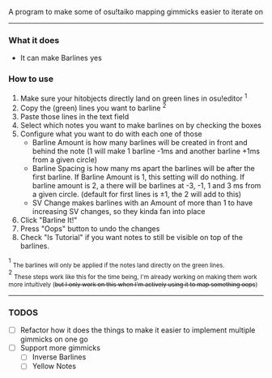 A program to make some of osu!taiko mapping gimmicks easier to iterate on

- - - -

### What it does
- It can make Barlines yes

### How to use
1. Make sure your hitobjects directly land on green lines in osu!editor <sup>1</sup>
2. Copy the (green) lines you want to barline <sup>2</sup>
3. Paste those lines in the text field
4. Select which notes you want to make barlines on by checking the boxes
5. Configure what you want to do with each one of those
   - Barline Amount is how many barlines will be created in front and behind the note (1 will make 1 barline -1ms and another barline +1ms from a given circle)
   - Barline Spacing is how many ms apart the barlines will be after the first barline. If Barline Amount is 1, this setting will do nothing. If barline amount is 2, a there will be barlines at -3, -1, 1 and 3 ms from a given circle. (default for first lines is ±1, the 2 will add to this)
   - SV Change makes barlines with an Amount of more than 1 to have increasing SV changes, so they kinda fan into place
7. Click "Barline It!"
8. Press "Oops" button to undo the changes
9. Check "Is Tutorial" if you want notes to still be visible on top of the barlines.

<sup>1</sup> <sub>The barlines will only be applied if the notes land directly on the green lines.</sub>  
<sup>2</sup> <sub>These steps work like this for the time being, I'm already working on making them work more intuitively (~~but I only work on this when I'm actively using it to map something oops~~)</sub>

- - - -

### TODOS
- [ ] Refactor how it does the things to make it easier to implement multiple gimmicks on one go
- [ ] Support more gimmicks
  - [ ] Inverse Barlines
  - [ ] Yellow Notes
